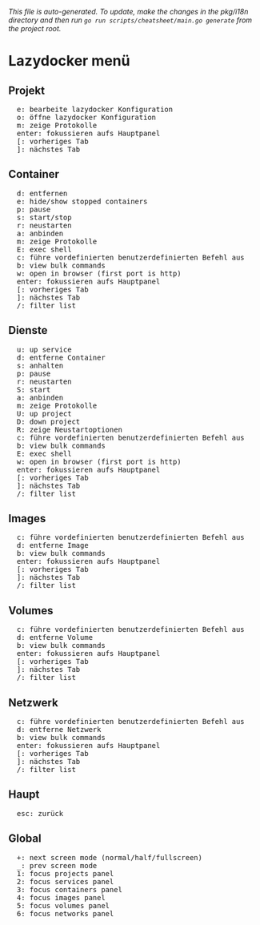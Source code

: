 _This file is auto-generated. To update, make the changes in the pkg/i18n directory and then run `go run scripts/cheatsheet/main.go generate` from the project root._

# Lazydocker menü

## Projekt

<pre>
  <kbd>e</kbd>: bearbeite lazydocker Konfiguration
  <kbd>o</kbd>: öffne lazydocker Konfiguration
  <kbd>m</kbd>: zeige Protokolle
  <kbd>enter</kbd>: fokussieren aufs Hauptpanel
  <kbd>[</kbd>: vorheriges Tab
  <kbd>]</kbd>: nächstes Tab
</pre>

## Container

<pre>
  <kbd>d</kbd>: entfernen
  <kbd>e</kbd>: hide/show stopped containers
  <kbd>p</kbd>: pause
  <kbd>s</kbd>: start/stop
  <kbd>r</kbd>: neustarten
  <kbd>a</kbd>: anbinden
  <kbd>m</kbd>: zeige Protokolle
  <kbd>E</kbd>: exec shell
  <kbd>c</kbd>: führe vordefinierten benutzerdefinierten Befehl aus
  <kbd>b</kbd>: view bulk commands
  <kbd>w</kbd>: open in browser (first port is http)
  <kbd>enter</kbd>: fokussieren aufs Hauptpanel
  <kbd>[</kbd>: vorheriges Tab
  <kbd>]</kbd>: nächstes Tab
  <kbd>/</kbd>: filter list
</pre>

## Dienste

<pre>
  <kbd>u</kbd>: up service
  <kbd>d</kbd>: entferne Container
  <kbd>s</kbd>: anhalten
  <kbd>p</kbd>: pause
  <kbd>r</kbd>: neustarten
  <kbd>S</kbd>: start
  <kbd>a</kbd>: anbinden
  <kbd>m</kbd>: zeige Protokolle
  <kbd>U</kbd>: up project
  <kbd>D</kbd>: down project
  <kbd>R</kbd>: zeige Neustartoptionen
  <kbd>c</kbd>: führe vordefinierten benutzerdefinierten Befehl aus
  <kbd>b</kbd>: view bulk commands
  <kbd>E</kbd>: exec shell
  <kbd>w</kbd>: open in browser (first port is http)
  <kbd>enter</kbd>: fokussieren aufs Hauptpanel
  <kbd>[</kbd>: vorheriges Tab
  <kbd>]</kbd>: nächstes Tab
  <kbd>/</kbd>: filter list
</pre>

## Images

<pre>
  <kbd>c</kbd>: führe vordefinierten benutzerdefinierten Befehl aus
  <kbd>d</kbd>: entferne Image
  <kbd>b</kbd>: view bulk commands
  <kbd>enter</kbd>: fokussieren aufs Hauptpanel
  <kbd>[</kbd>: vorheriges Tab
  <kbd>]</kbd>: nächstes Tab
  <kbd>/</kbd>: filter list
</pre>

## Volumes

<pre>
  <kbd>c</kbd>: führe vordefinierten benutzerdefinierten Befehl aus
  <kbd>d</kbd>: entferne Volume
  <kbd>b</kbd>: view bulk commands
  <kbd>enter</kbd>: fokussieren aufs Hauptpanel
  <kbd>[</kbd>: vorheriges Tab
  <kbd>]</kbd>: nächstes Tab
  <kbd>/</kbd>: filter list
</pre>

## Netzwerk

<pre>
  <kbd>c</kbd>: führe vordefinierten benutzerdefinierten Befehl aus
  <kbd>d</kbd>: entferne Netzwerk
  <kbd>b</kbd>: view bulk commands
  <kbd>enter</kbd>: fokussieren aufs Hauptpanel
  <kbd>[</kbd>: vorheriges Tab
  <kbd>]</kbd>: nächstes Tab
  <kbd>/</kbd>: filter list
</pre>

## Haupt

<pre>
  <kbd>esc</kbd>: zurück
</pre>

## Global

<pre>
  <kbd>+</kbd>: next screen mode (normal/half/fullscreen)
  <kbd>_</kbd>: prev screen mode
  <kbd>1</kbd>: focus projects panel
  <kbd>2</kbd>: focus services panel
  <kbd>3</kbd>: focus containers panel
  <kbd>4</kbd>: focus images panel
  <kbd>5</kbd>: focus volumes panel
  <kbd>6</kbd>: focus networks panel
</pre>
